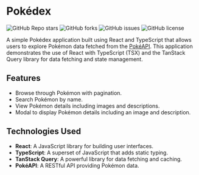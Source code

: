 # Pokédex

![GitHub Repo stars](https://img.shields.io/github/stars/your-username/your-repo-name?style=social) ![GitHub forks](https://img.shields.io/github/forks/your-username/your-repo-name) ![GitHub issues](https://img.shields.io/github/issues/your-username/your-repo-name) ![GitHub license](https://img.shields.io/github/license/your-username/your-repo-name)

A simple Pokédex application built using React and TypeScript that allows users to explore Pokémon data fetched from the [PokéAPI](https://pokeapi.co). This application demonstrates the use of React with TypeScript (TSX) and the TanStack Query library for data fetching and state management.

## Features

- Browse through Pokémon with pagination.
- Search Pokémon by name.
- View Pokémon details including images and descriptions.
- Modal to display Pokémon details including an image and description.

## Technologies Used

- **React**: A JavaScript library for building user interfaces.
- **TypeScript**: A superset of JavaScript that adds static typing.
- **TanStack Query**: A powerful library for data fetching and caching.
- **PokéAPI**: A RESTful API providing Pokémon data.
